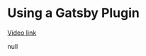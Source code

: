 # Using a Gatsby Plugin

[Video link](https://www.egghead.io/lessons/gatsby-using-a-gatsby-plugin-bcf8a626)

null
